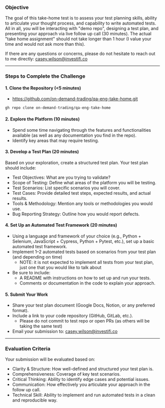 ### Objective

The goal of this take-home test is to assess your test planning skills, ability to articulate your thought process, and capability to write automated tests. 
All in all, you will be interacting with "demo repo", designing a test plan, and presenting your approach via live follow up call (30 minutes).
The actual "take home assignment" should not take longer than 1 hour (I value your time and would not ask more than this).

If there are any questions or concerns, please do not hesitate to reach out to me directly:
casey.wilson@investifi.co

---
### Steps to Complete the Challenge

#### 1. Clone the Repository (<5 minutes)
- https://github.com/on-demand-trading/qa-eng-take-home.git
```bash
gh repo clone on-demand-trading/qa-eng-take-home
```
#### 2. Explore the Platform (10 minutes)
- Spend some time navigating through the features and functionalities available (as well as any documentation you find in the repo).  
- Identify key areas that may require testing.  
#### 3. Develop a Test Plan (20 minutes)
Based on your exploration, create a structured test plan. Your test plan should include:
- Test Objectives: What are you trying to validate?    
- Scope of Testing: Define what areas of the platform you will be testing.      
- Test Scenarios: List specific scenarios you will cover.  
- Test Cases: Provide detailed test steps, expected results, and actual results.  
- Tools & Methodology: Mention any tools or methodologies you would use. 
- Bug Reporting Strategy: Outline how you would report defects.  
#### 4. Set Up an Automated Test Framework (20 minutes)
- Using a language and framework of your choice (e.g., Python + Selenium, JavaScript + Cypress, Python + Pytest, etc.), set up a basic automated test framework.  
- Implement 1–2 automated tests based on scenarios from your test plan (and depending on time)
	- NOTE: it is not expected to implement all tests from your test plan, just one that you would like to talk about
- Be sure to include:
	- A README with instructions on how to set up and run your tests.  
	- Comments or documentation in the code to explain your approach.  
#### 5. Submit Your Work
- Share your test plan document (Google Docs, Notion, or any preferred format).  
- Include a link to your code repository (GitHub, GitLab, etc.).
	- Please do not commit to test repo or open PRs (as others will be taking the same test)
- Email your submission to: casey.wilson@investifi.co

---
### Evaluation Criteria
Your submission will be evaluated based on:
- Clarity & Structure: How well-defined and structured your test plan is.  
- Comprehensiveness: Coverage of key test scenarios.  
- Critical Thinking: Ability to identify edge cases and potential issues.  
- Communication: How effectively you articulate your approach in the follow up call.  
- Technical Skill: Ability to implement and run automated tests in a clean and reproducible way.
